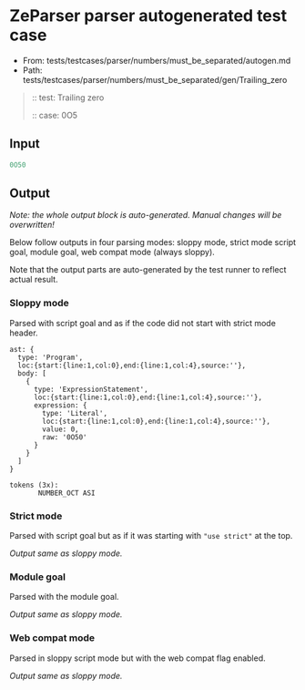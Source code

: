 # ZeParser parser autogenerated test case

- From: tests/testcases/parser/numbers/must_be_separated/autogen.md
- Path: tests/testcases/parser/numbers/must_be_separated/gen/Trailing_zero

> :: test: Trailing zero
>
> :: case: 0O5

## Input


`````js
0O50
`````

## Output

_Note: the whole output block is auto-generated. Manual changes will be overwritten!_

Below follow outputs in four parsing modes: sloppy mode, strict mode script goal, module goal, web compat mode (always sloppy).

Note that the output parts are auto-generated by the test runner to reflect actual result.

### Sloppy mode

Parsed with script goal and as if the code did not start with strict mode header.

`````
ast: {
  type: 'Program',
  loc:{start:{line:1,col:0},end:{line:1,col:4},source:''},
  body: [
    {
      type: 'ExpressionStatement',
      loc:{start:{line:1,col:0},end:{line:1,col:4},source:''},
      expression: {
        type: 'Literal',
        loc:{start:{line:1,col:0},end:{line:1,col:4},source:''},
        value: 0,
        raw: '0O50'
      }
    }
  ]
}

tokens (3x):
       NUMBER_OCT ASI
`````

### Strict mode

Parsed with script goal but as if it was starting with `"use strict"` at the top.

_Output same as sloppy mode._

### Module goal

Parsed with the module goal.

_Output same as sloppy mode._

### Web compat mode

Parsed in sloppy script mode but with the web compat flag enabled.

_Output same as sloppy mode._
